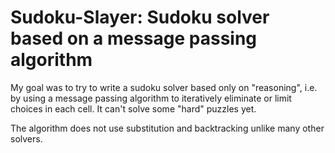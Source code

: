 # Sudoku-Slayer: Sudoku solver based on a message passing algorithm

My goal was to try to write a sudoku solver based only on "reasoning", i.e. by using a message passing algorithm to iteratively eliminate or limit choices in each cell. It can't solve some "hard" puzzles yet.

The algorithm does not use substitution and backtracking unlike many other solvers.
